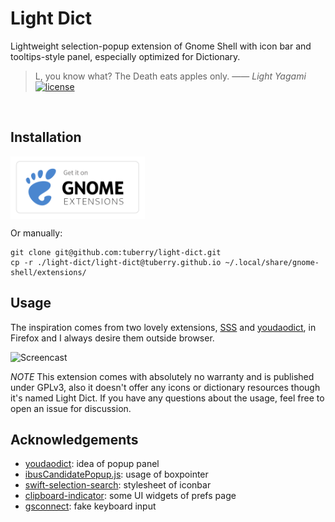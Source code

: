 # Light Dict
Lightweight selection-popup extension of Gnome Shell with icon bar and tooltips-style panel, especially optimized for Dictionary.

>L, you know what? The Death eats apples only. —— *Light Yagami*<br>
[![license]](/LICENSE)

<br>

## Installation
[<img src="https://raw.githubusercontent.com/andyholmes/gnome-shell-extensions-badge/master/get-it-on-ego.svg?sanitize=true" alt="Get it on GNOME Extensions" height="100" align="middle">][EGO]

Or manually:
```
git clone git@github.com:tuberry/light-dict.git
cp -r ./light-dict/light-dict@tuberry.github.io ~/.local/share/gnome-shell/extensions/
```

## Usage

The inspiration comes from two lovely extensions, [SSS](https://github.com/CanisLupus/swift-selection-search) and [youdaodict](https://github.com/HalfdogStudio/youdaodict), in Firefox and I always desire them outside browser.

![Screencast](https://user-images.githubusercontent.com/17917040/80081294-574c8a80-8585-11ea-9b74-64b32d973425.gif)

*NOTE* This extension comes with absolutely no warranty and is published under GPLv3, also it doesn't offer any icons or dictionary resources though it's named Light Dict. If you have any questions about the usage, feel free to open an issue for discussion.

## Acknowledgements
* [youdaodict](https://github.com/HalfdogStudio/youdaodict): idea of popup panel
* [ibusCandidatePopup.js](https://gitlab.gnome.org/GNOME/gnome-shell/-/blob/master/js/ui/ibusCandidatePopup.js): usage of boxpointer
* [swift-selection-search](https://github.com/CanisLupus/swift-selection-search): stylesheet of iconbar
* [clipboard-indicator](https://github.com/Tudmotu/gnome-shell-extension-clipboard-indicator): some UI widgets of prefs page
* [gsconnect](https://github.com/andyholmes/gnome-shell-extension-gsconnect): fake keyboard input

[EGO]:https://extensions.gnome.org/extension/2959/light-dict/
[license]:https://img.shields.io/badge/license-GPLv3-green.svg
